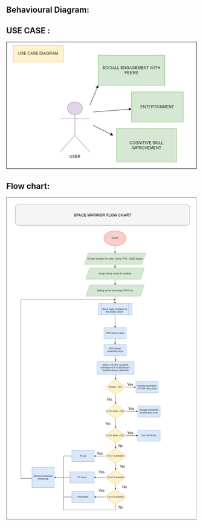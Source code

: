 ## Behavioural Diagram:

## USE CASE :
![USE CASE](https://github.com/Y-133/M2-EmbSys/blob/2d2585d59268072132e2a7b9f36f30c7274cac27/PROJECT/IMAGES/USE%20CASE.jpg)

## Flow chart:
![Flow chart](https://github.com/Y-133/M2-EmbSys/blob/ac607d719e3dcc5e856f7a4066d9519adb19ae85/PROJECT/IMAGES/space_warrior.jpg)
